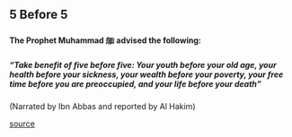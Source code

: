 ## 5 Before 5
#### The Prophet Muhammad ﷺ advised the following:
##### “Take benefit of five before five: Your youth before your old age, your health before your sickness, your wealth before your poverty, your free time before you are preoccupied, and your life before your death”

(Narrated by Ibn Abbas and reported by Al Hakim)

[source](/https://www.onepathnetwork.com/five-before-five/)

